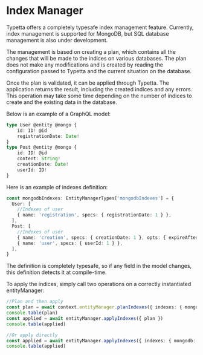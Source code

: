 # Index Manager

Typetta offers a completely typesafe index management feature. Currently, index management is supported for MongoDB, but SQL database management is also under development.

The management is based on creating a plan, which contains all the changes that will be made to the indices on various databases. The plan does not make any modifications and is created by reading the configuration passed to Typetta and the current situation on the database.

Once the plan is validated, it can be applied through Typetta. The application returns the result, including the created indices and any errors. This operation may take some time depending on the number of indices to create and the existing data in the database.

Below is an example of a GraphQL model:

```typescript
type User @entity @mongo {
    id: ID! @id
    registrationDate: Date!
}
type Post @entity @mongo {
    id: ID! @id
    content: String!
    creationDate: Date!
    userId: ID!
}
```

Here is an example of indexes definition:

```typescript
const mongodbIndexes: EntityManagerTypes['mongodbIndexes'] = {
  User: [
    //Indexes of user
    { name: 'registration', specs: { registrationDate: 1 } },
  ],
  Post: [
    //Indexes of user
    { name: 'creation', specs: { creationDate: 1 }, opts: { expireAfterSeconds: 24 * 3600 * 365 } },
    { name: 'user', specs: { userId: 1 } },
  ],
}
```

The definition is completely typesafe, so if any field in the model changes, this definition detects it at compile-time.

To apply the indices, simply call two operations on a correctly instantiated entityManager:

```typescript
//Plan and then apply
const plan = await context.entityManager.planIndexes({ indexes: { mongodb: mongodbIndexes } })
console.table(plan)
const applied = await entityManager.applyIndexes({ plan })
console.table(applied)

//Or apply directly
const applied = await entityManager.applyIndexes({ indexes: { mongodb: mongodbIndexes } })
console.table(applied)
```
